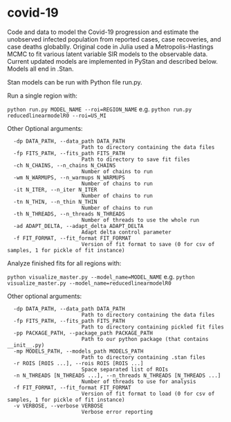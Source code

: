 # covid-19

Code and data to model the Covid-19 progression and estimate the unobserved infected population from reported cases, case recoveries, and case deaths globablly.  Original code in Julia used a Metropolis-Hastings MCMC to fit various latent variable SIR models to the observable data.  Current updated models are implemented in PyStan and described below.  Models all end in .Stan.



Stan models can be run with Python file run.py.

Run a single region with:

`python run.py MODEL_NAME --roi=REGION_NAME` e.g. `python run.py reducedlinearmodelR0 --roi=US_MI`


Other Optional arguments:
```
  -dp DATA_PATH, --data_path DATA_PATH
                        Path to directory containing the data files
  -fp FITS_PATH, --fits_path FITS_PATH
                        Path to directory to save fit files
  -ch N_CHAINS, --n_chains N_CHAINS
                        Number of chains to run
  -wm N_WARMUPS, --n_warmups N_WARMUPS
                        Number of chains to run
  -it N_ITER, --n_iter N_ITER
                        Number of chains to run
  -tn N_THIN, --n_thin N_THIN
                        Number of chains to run
  -th N_THREADS, --n_threads N_THREADS
                        Number of threads to use the whole run
  -ad ADAPT_DELTA, --adapt_delta ADAPT_DELTA
                        Adapt delta control parameter
  -f FIT_FORMAT, --fit_format FIT_FORMAT
                        Version of fit format to save (0 for csv of samples, 1 for pickle of fit instance)
```       

Analyze finished fits for all regions with:

`python visualize_master.py --model_name=MODEL_NAME` e.g. `python visualize_master.py --model_name=reducedlinearmodelR0`

Other optional arguments:
```
  -dp DATA_PATH, --data_path DATA_PATH
                        Path to directory containing the data files
  -fp FITS_PATH, --fits_path FITS_PATH
                        Path to directory containing pickled fit files
  -pp PACKAGE_PATH, --package_path PACKAGE_PATH
                        Path to our python package (that contains __init__.py)
  -mp MODELS_PATH, --models_path MODELS_PATH
                        Path to directory containing .stan files
  -r ROIS [ROIS ...], --rois ROIS [ROIS ...]
                        Space separated list of ROIs
  -n N_THREADS [N_THREADS ...], --n_threads N_THREADS [N_THREADS ...]
                        Number of threads to use for analysis
  -f FIT_FORMAT, --fit_format FIT_FORMAT
                        Version of fit format to load (0 for csv of samples, 1 for pickle of fit instance)
  -v VERBOSE, --verbose VERBOSE
                        Verbose error reporting
```
